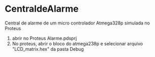 # CentraldeAlarme
Central de alarme de um micro controlador Atmega328p simulada no Proteus


1) abrir no Proteus Alarme.pdsprj
2) No proteus, abrir o bloco do atmega238p e selecionar arquivo "LCD_matrix.hex" da pasta Debug
